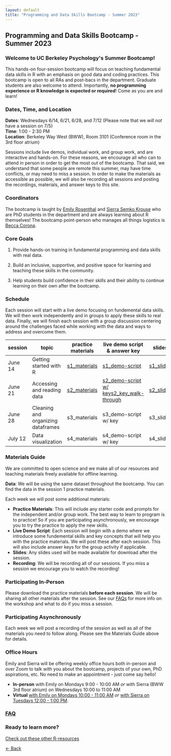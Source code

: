 ```yaml
---
layout: default
title: "Programming and Data Skills Bootcamp - Summer 2023"
---
```


## Programming and Data Skills Bootcamp - Summer 2023
### Welcome to UC Berkeley Psychology's Summer Bootcamp! 
This hands-on four-session bootcamp will focus on teaching fundamental data skills in R with an emphasis on good data and coding practices. This bootcamp is open to all RAs and post-bacs in the department. Graduate students are also welcome to attend. Importantly, **no programming experience or R knowledge is expected or required**! Come as you are and learn!  
  
### Dates, Time, and Location
**Dates**: Wednesdays 6/14, 6/21, 6/28, and 7/12 (Please note that we *will not* have a session on 7/5)   
**Time**: 1:00 - 2:30 PM   
**Location**: Berkeley Way West (BWW), Room 3101 (Conference room in the 3rd floor atrium)  
  
Sessions include live demos, individual work, and group work, and are interactive and hands-on. For these reasons, we encourage all who can to attend in person in order to get the most out of the bootcamp. That said, we understand that some people are remote this summer, may have time conflicts, or may need to miss a session. In order to make the materials as accessible as possible, we will also be recording all sessions and posting the recordings, materials, and answer keys to this site.   

### Coordinators
The bootcamp is taught by [Emily Rosenthal](https://hinshawsubdomain.dreamhosters.com/?page_id=26) and [Sierra Semko Krouse](https://www.sierrasemko.com/) who are PhD students in the department and are always learning about R themselves! The bootcamp point-person who manages all things logistics is [Becca Corona](https://bsil.berkeley.edu/people/). 

### Core Goals
1) Provide hands-on training in fundamental programming and data skills with real data.  
  
2) Build an inclusive, supportive, and positive space for learning and teaching these skills in the community. 
  
3) Help students build confidence in their skills and their ability to continue learning on their own after the bootcamp.

### Schedule

Each session will start with a live demo focusing on fundemental data skills. We will then work independently and in groups to apply these skills to real data. Finally, we will finish each session with a group discussion centering around the challenges faced while working with the data and ways to address and overcome them. 


| session | topic | practice materials |live demo script & answer key |slides | recording | 
| ------|-------|------- |  ------|-------|-------|
| June 14 |Getting started with R|[s1_materials](session_1.zip)|[s1_demo-script](session1/s1_my_first_script_2023.R)|[s1_slides](session1/bootcamp_session1_slides_2023.pdf)|[s1_recording](https://drive.google.com/file/d/1urM_Dyy-Azs2-NmajIeGGM0otCBNaP-Y/view?usp=sharing)|
| June 21 |Accessing and reading data|[s2_materials](session_2.zip)|[s2_demo-script w/ key](session2/session2_key.qmd)[s2_key_walk-through](https://drive.google.com/file/d/1ZLCl3TlOJAdk72AcbPupAA45cnr6Tctg/view?usp=sharing)|[s2_slides](session2/bootcamp_slides_session2_2023.pdf)|[s2_recording](https://drive.google.com/file/d/14TZJhkPf8ExmbchqG9CqiCim0Myj1sDX/view?usp=sharing)[s2_working-directory_walk-through](https://drive.google.com/file/d/1oPZQzG57PFLw1koWX3t6n029xLCMoRLo/view?usp=drive_link)|
| June 28 |Cleaning and organizing dataframes|s3_materials|s3_demo-script w/ key|s3_slides|s3_recording|
| July 12 |Data visualization|s4_materials|s4_demo-script w/ key|s4_slides|s4_recording|


### Materials Guide
We are committed to open science and we make all of our resources and teaching materials freely available for offline learning.

**Data**: We will be using the same dataset throughout the bootcamp. You can find the data in the session 1 practice materials.   

Each week we will post some additional materials: 

* **Practice Materials**: This will include any starter code and prompts for the independent and/or group work. The best way to learn to program is to practice! So if you are participating asynchronously, we encourage you to try the practice to apply the new skills. 
* **Live Demo Script**: Each session will begin with a demo where we introduce some fundemental skills and key concepts that will help you with the practice materials. We will post these after each session. This will also include answer keys for the group activity if applicable. 
* **Slides**: Any slides used will be made available for download after the session. 
* **Recording**: We will be recording all of our sessions. If you miss a session we encourage you to watch the recording! 

### Participating In-Person
Please download the practice materials **before each session**. We will be sharing all other materials after the session.
See our [FAQs](https://ucb-psychology-quack.github.io/site/Bootcamp_2023/FAQs) for more info on the workshop and what to do if you miss a session. 

### Participating Asynchronously 
Each week we will post a recording of the session as well as all of the materials you need to follow along. Please see the Materials Guide above for details. 

### Office Hours
Emily and Sierra will be offering weekly office hours both in-person and over Zoom to talk with you about the bootcamp, projects of your own, PhD aspirations, etc. No need to make an appointment - just come say hello! 
* **In-person** with Emily on Mondays 9:00 - 10:00 AM *or* with Sierra (BWW 3rd floor atrium) on Wednesdays 10:00 to 11:00 AM
* **Virtual** [with Emily on Mondays 10:00 - 11:00 AM](https://berkeley.zoom.us/j/99355439542?pwd=b2RoZnUzRzNXTytwU0l2UG1zYlM0UT09) *or* [with Sierra on Tuesdays 12:00 - 1:00 PM](https://berkeley.zoom.us/j/8953647598).

### [FAQ](https://ucb-psychology-quack.github.io/site/Bootcamp_2023/FAQs)

### Ready to learn more?
[Check out these other R-resources](https://ucb-psychology-quack.github.io/site/resources/r-resources)

[<- Back](https://ucb-psychology-quack.github.io/site)
